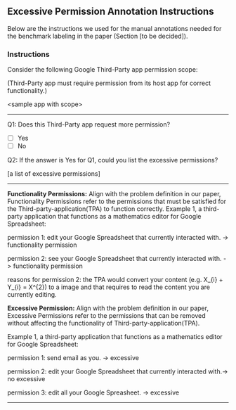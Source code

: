 ## Excessive Permission Annotation Instructions

Below are the instructions we used for the manual annotations needed for the
benchmark labeling in the paper (Section [to be decided]).


### Instructions

Consider the following Google Third-Party app permission scope:

(Third-Party app must require permission from its host app for correct functionality.)

\<sample app with scope\>

--- 

Q1: Does this Third-Party app request more permission? 
    
- [ ] Yes 
- [ ] No

Q2: If the answer is Yes for Q1, could you list the excessive permissions? 

[a list of excessive permissions]

---

**Functionality Permissions:**
Align with the problem definition in our paper, Functionality Permissions refer to the permissions that must be satisfied for the Third-party-application(TPA) to function correctly.
Example 1, a third-party application that functions as a mathematics editor for Google Spreadsheet:

permission 1: edit your Google Spreadsheet that currently interacted with. -> functionality permission

permission 2: see your Google Spreadsheet that currently interacted with.  -> functionality permission

reasons for permission 2: the TPA would convert your content (e.g. X_{i} + Y_{i} = X^{2}) to a image and that requires to read the content you are currently editing.



**Excessive Permission:** 
Align with the problem definition in our paper, Excessive Permissions refer to the permissions that can be removed without affecting the functionality of Third-party-application(TPA).

Example 1, a third-party application that functions as a mathematics editor for Google Spreadsheet:

permission 1: send email as you.                                          -> excessive

permission 2: edit your Google Spreadsheet that currently interacted with.-> no excessive

permission 3: edit all your Google Spreasheet.                            -> excessive


---

